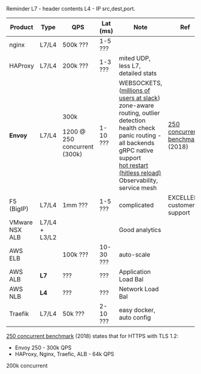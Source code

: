 Reminder
L7 - header contents
L4 - IP src,dest,port.

| Product        | Type                | QPS                                      | Lat (ms)  | Note                                                                                                                                                                                                                                                                                                                                                                 | Ref                                                                                                                                       |
| -------------- | ------------------- | ---------------------------------------- | --------- | -------------------------------------------------------------------------------------------------------------------------------------------------------------------------------------------------------------------------------------------------------------------------------------------------------------------------------------------------------------------- | ----------------------------------------------------------------------------------------------------------------------------------------- |
| nginx          | L7/L4               | 500k ???                                 | 1-5 ???   |                                                                                                                                                                                                                                                                                                                                                                      |                                                                                                                                           |
| HAProxy        | L7/L4               | 200k ???                                 | 1-3 ???   | mited UDP, less L7, detailed stats                                                                                                                                                                                                                                                                                                                                   |                                                                                                                                           |
| **Envoy**      | L7/L4               | 300k<br><br>1200 @ 250 concurrent (300k) | 1-10 ???  | WEBSOCKETS, ([millions of users at slack](https://slack.engineering/migrating-millions-of-concurrent-websockets-to-envoy/))<br>zone-aware routing, outlier detection health check<br>panic routing - all backends<br>gRPC native support<br>[hot restart (hitless reload)](https://blog.envoyproxy.io/envoy-hot-restart-1d16b14555b5)<br>Observability, service mesh | [250 concurrent benchmark](https://www.loggly.com/blog/benchmarking-5-popular-load-balancers-nginx-haproxy-envoy-traefik-and-alb/) (2018) |
| F5 (BigIP)     | L7/L4               | 1mm ???                                  | 1-5 ???   | complicated                                                                                                                                                                                                                                                                                                                                                          | EXCELLENT customer support                                                                                                                |
| VMware NSX ALB | L7/L4<br>+<br>L3/L2 |                                          |           | Good analytics                                                                                                                                                                                                                                                                                                                                                       |                                                                                                                                           |
| AWS ELB        |                     | 100k ???                                 | 10-30 ??? | auto-scale                                                                                                                                                                                                                                                                                                                                                           |                                                                                                                                           |
| AWS ALB        | **L7**              | ???                                      | ???       | Application Load Bal                                                                                                                                                                                                                                                                                                                                                 |                                                                                                                                           |
| AWS NLB        | **L4**              | ???                                      | ???       | Network Load Bal                                                                                                                                                                                                                                                                                                                                                     |                                                                                                                                           |
| Traefik        | L7/L4               | 50k ???                                  | 2-10 ???  | easy docker, auto config                                                                                                                                                                                                                                                                                                                                             |                                                                                                                                           |
[250 concurrent benchmark](https://www.loggly.com/blog/benchmarking-5-popular-load-balancers-nginx-haproxy-envoy-traefik-and-alb/) (2018) states that for HTTPS with TLS 1.2:
- Envoy 250 - 300k QPS
- HAProxy, Nginx, Traefic, ALB - 64k QPS

200k concurrent